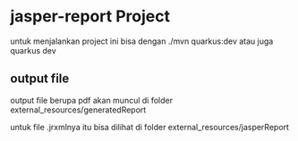 # jasper-report Project

untuk menjalankan project ini bisa dengan ./mvn quarkus:dev atau juga quarkus dev

## output file

output file berupa pdf akan muncul di folder external_resources/generatedReport

untuk file .jrxmlnya itu bisa dilihat di folder external_resources/jasperReport

